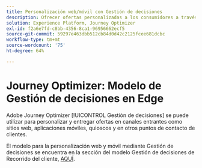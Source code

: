 ```yaml
---
title: Personalización web/móvil con Gestión de decisiones
description: Ofrecer ofertas personalizadas a los consumidores a través de canales, incluidos quioscos y experiencias asistidas por agentes.
solution: Experience Platform, Journey Optimizer
exl-id: f2a6e7fd-c8bb-4356-8ca1-96956662ecf5
source-git-commit: 59297e463dbb512cb84d0d42c2125fcee681dcbc
workflow-type: tm+mt
source-wordcount: '75'
ht-degree: 64%

---
```


# Journey Optimizer: Modelo de Gestión de decisiones en Edge

Adobe Journey Optimizer [!UICONTROL Gestión de decisiones] se puede utilizar para personalizar y entregar ofertas en canales entrantes como sitios web, aplicaciones móviles, quioscos y en otros puntos de contacto de clientes.

El modelo para la personalización web y móvil mediante Gestión de decisiones se encuentra en la sección del modelo Gestión de decisiones de Recorrido del cliente, [AQUÍ](../../customer-journeys/decision_management/decision-management-edge.md).
